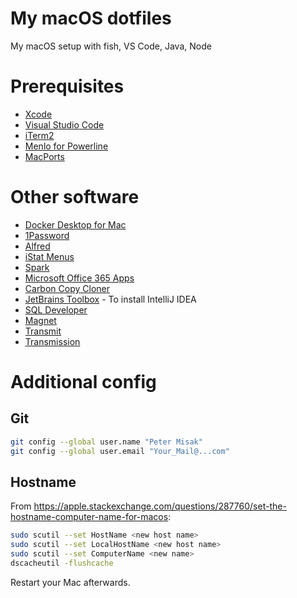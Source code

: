 # My macOS dotfiles
My macOS setup with fish, VS Code, Java, Node

# Prerequisites
* [Xcode](https://apps.apple.com/sk/app/xcode/id497799835?mt=12)
* [Visual Studio Code](https://code.visualstudio.com/download)
* [iTerm2](https://www.iterm2.com)
* [Menlo for Powerline](https://github.com/abertsch/Menlo-for-Powerline)
* [MacPorts](https://www.macports.org/install.php)

# Other software
* [Docker Desktop for Mac](https://hub.docker.com)
* [1Password](https://1password.com/downloads/mac/)
* [Alfred](https://www.alfredapp.com)
* [iStat Menus](https://bjango.com/mac/istatmenus/)
* [Spark](https://apps.apple.com/sk/app/spark-email-app-by-readdle/id1176895641?mt=12)
* [Microsoft Office 365 Apps](http://office.com/)
* [Carbon Copy Cloner](https://bombich.com/download)
* [JetBrains Toolbox](https://www.jetbrains.com/toolbox/app/) - To install IntelliJ IDEA
* [SQL Developer](https://www.oracle.com/technetwork/developer-tools/sql-developer/downloads/)
* [Magnet](https://apps.apple.com/sk/app/magnet/id441258766?mt=12)
* [Transmit](https://panic.com/transmit/#download)
* [Transmission](https://transmissionbt.com)

# Additional config
## Git
```bash
git config --global user.name "Peter Misak"
git config --global user.email "Your_Mail@...com"
```

## Hostname
From <https://apple.stackexchange.com/questions/287760/set-the-hostname-computer-name-for-macos>:
```bash
sudo scutil --set HostName <new host name>
sudo scutil --set LocalHostName <new host name>
sudo scutil --set ComputerName <new name>
dscacheutil -flushcache
```
Restart your Mac afterwards.

